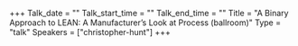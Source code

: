 +++
Talk_date = ""
Talk_start_time = ""
Talk_end_time = ""
Title = "A Binary Approach to LEAN: A Manufacturer’s Look at Process (ballroom)"
Type = "talk"
Speakers = ["christopher-hunt"]
+++


